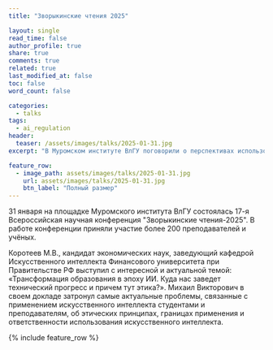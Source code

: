 ```yaml
---
title: "Зворыкинские чтения 2025"

layout: single
read_time: false
author_profile: true
share: true
comments: true
related: true
last_modified_at: false
toc: false
word_count: false

categories:
  - talks
tags:
  - ai_regulation
header:
  teaser: /assets/images/talks/2025-01-31.jpg
excerpt: "В Муромском институте ВлГУ поговорили о перспективах использования ИИ в сфере образования"

feature_row:
  - image_path: assets/images/talks/2025-01-31.jpg
    url: assets/images/talks/2025-01-31.jpg
    btn_label: "Полный размер"
---
```

31 января на площадке Муромского института ВлГУ состоялась 17-я Всероссийская научная конференция "Зворыкинские чтения-2025". В работе конференции приняли участие более 200 преподавателей и учёных.

Коротеев М.В., кандидат экономических наук, заведующий кафедрой Искусственного интеллекта Финансового университета при Правительстве РФ выступил с интересной и актуальной темой: «Трансформация образования в эпоху ИИ. Куда нас заведет технический прогресс и причем тут этика?». Михаил Викторович в своем докладе затронул самые актуальные проблемы, связанные с применением искусственного интеллекта студентами и преподавателям, об этических принципах, границах применения и ответственности использования искусственного интеллекта.

{% include feature_row %} 
